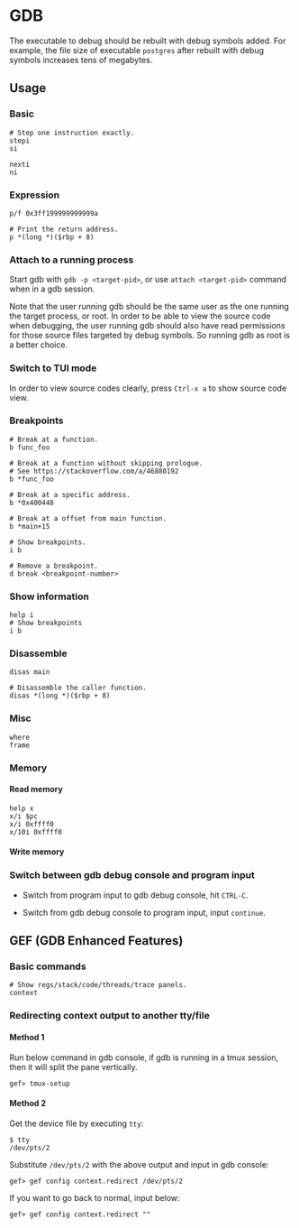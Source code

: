 # GDB

The executable to debug should be rebuilt with debug symbols added. For example,
the file size of executable `postgres` after rebuilt with debug symbols
increases tens of megabytes.

## Usage

### Basic

```
# Step one instruction exactly.
stepi
si

nexti
ni
```

### Expression

```
p/f 0x3ff199999999999a

# Print the return address.
p *(long *)($rbp + 8)
```

### Attach to a running process

Start gdb with `gdb -p <target-pid>`, or use `attach <target-pid>` command when
in a gdb session.

Note that the user running gdb should be the same user as the one running the
target process, or root. In order to be able to view the source code when
debugging, the user running gdb should also have read permissions for those
source files targeted by debug symbols. So running gdb as root is a better
choice.

### Switch to TUI mode

In order to view source codes clearly, press `Ctrl-x a` to show source code
view.

### Breakpoints

```
# Break at a function.
b func_foo

# Break at a function without skipping prologue.
# See https://stackoverflow.com/a/46880192
b *func_foo

# Break at a specific address.
b *0x400448

# Break at a offset from main function.
b *main+15

# Show breakpoints.
i b

# Remove a breakpoint.
d break <breakpoint-number>
```

### Show information

```
help i
# Show breakpoints
i b
```

### Disassemble

```
disas main

# Disassemble the caller function.
disas *(long *)($rbp + 8)
```

### Misc

```
where
frame
```

### Memory

#### Read memory

```
help x
x/i $pc
x/i 0xffff0
x/10i 0xffff0

```

#### Write memory

### Switch between gdb debug console and program input

* Switch from program input to gdb debug console, hit `CTRL-C`.

* Switch from gdb debug console to program input, input `continue`.

## GEF (GDB Enhanced Features)

### Basic commands

```
# Show regs/stack/code/threads/trace panels.
context
```

### Redirecting context output to another tty/file

#### Method 1

Run below command in gdb console, if gdb is running in a tmux session, then it
will split the pane vertically.

```
gef> tmux-setup
```

#### Method 2

Get the device file by executing `tty`:

```
$ tty
/dev/pts/2
```

Substitute `/dev/pts/2` with the above output and input in gdb console:

```
gef> gef config context.redirect /dev/pts/2
```

If you want to go back to normal, input below:

```
gef> gef config context.redirect ""
```
